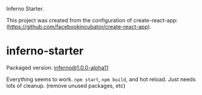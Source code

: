 Inferno Starter.

This project was created from the configuration of create-react-app: (https://github.com/facebookincubator/create-react-app).
# inferno-starter

Packaged version: inferno@1.0.0-alpha11

Everything seems to work. `npm start`, `npm build`, and hot reload. Just needs lots of cleanup. (remove unused packages, etc)